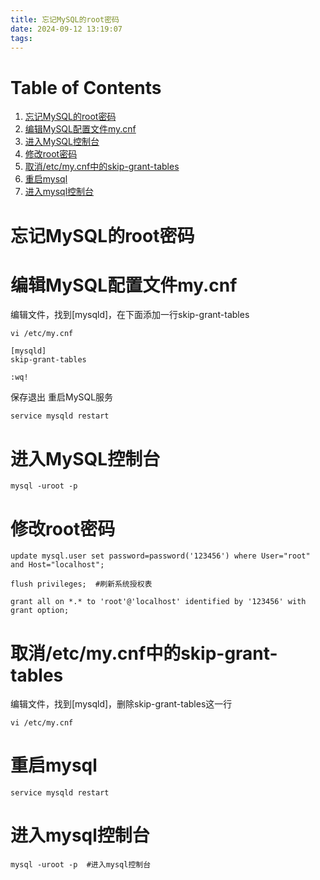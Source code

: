 ```yaml
---
title: 忘记MySQL的root密码
date: 2024-09-12 13:19:07
tags:
---
```



# Table of Contents

1.  [忘记MySQL的root密码](#org6cd555f)
2.  [编辑MySQL配置文件my.cnf](#orgb8487ab)
3.  [进入MySQL控制台](#orgc8752b8)
4.  [修改root密码](#orgbaa5d9c)
5.  [取消/etc/my.cnf中的skip-grant-tables](#org8b244fd)
6.  [重启mysql](#org1463eab)
7.  [进入mysql控制台](#orgab9ce0c)


<a id="org6cd555f"></a>

# 忘记MySQL的root密码


<a id="orgb8487ab"></a>

# 编辑MySQL配置文件my.cnf

编辑文件，找到[mysqld]，在下面添加一行skip-grant-tables

    vi /etc/my.cnf  

    [mysqld]
    skip-grant-tables

    :wq!

保存退出
重启MySQL服务

    service mysqld restart 


<a id="orgc8752b8"></a>

# 进入MySQL控制台

    mysql -uroot -p


<a id="orgbaa5d9c"></a>

# 修改root密码

    update mysql.user set password=password('123456') where User="root" and Host="localhost";
    
    flush privileges;  #刷新系统授权表
    
    grant all on *.* to 'root'@'localhost' identified by '123456' with grant option;


<a id="org8b244fd"></a>

# 取消/etc/my.cnf中的skip-grant-tables

编辑文件，找到[mysqld]，删除skip-grant-tables这一行

    vi /etc/my.cnf


<a id="org1463eab"></a>

# 重启mysql

    service mysqld restart


<a id="orgab9ce0c"></a>

# 进入mysql控制台

    mysql -uroot -p  #进入mysql控制台

